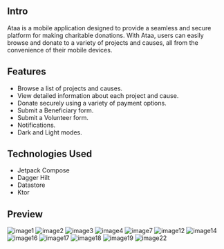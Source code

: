 ## Intro
Ataa is a mobile application designed to provide a seamless and secure platform for making charitable donations. With Ataa, users can easily browse and donate to a variety of projects and causes, all from the convenience of their mobile devices.

## Features
* Browse a list of projects and causes.
* View detailed information about each project and cause.
* Donate securely using a variety of payment options.
* Submit a Beneficiary form.
* Submit a Volunteer form.
* Notifications.
* Dark and Light modes.

## Technologies Used
* Jetpack Compose
* Dagger Hilt
* Datastore
* Ktor

## Preview
![image1](https://user-images.githubusercontent.com/57716361/187018761-9ef4ec4f-44d7-44d0-9357-6fd2b15fc99c.png)
![image2](https://user-images.githubusercontent.com/57716361/187018911-3592a5f1-faa8-476f-b13c-75ae1860891f.png)
![image3](https://user-images.githubusercontent.com/57716361/187018762-137c4d84-3aeb-4fee-8770-f52ebba7047c.png)
![image4](https://user-images.githubusercontent.com/57716361/187018764-69d24d0a-25f8-42c4-bd52-03fb07c9cfa6.png)
![image7](https://user-images.githubusercontent.com/57716361/187018765-1eca4cef-9d2e-4402-afb2-7588410b6792.png)
![image12](https://user-images.githubusercontent.com/57716361/187018766-805a9807-4d81-4baa-b068-3e218b04ca5f.png)
![image14](https://user-images.githubusercontent.com/57716361/187018767-2d3ea278-a75f-4454-94dc-1c23fd59a7bd.png)
![image16](https://user-images.githubusercontent.com/57716361/187018820-b5e6f43f-a93d-4dc5-9d74-855d4703d0ee.png)
![image17](https://user-images.githubusercontent.com/57716361/187018769-45ec678b-ff13-4fa7-a6b0-4465cdc3f400.png)
![image18](https://user-images.githubusercontent.com/57716361/187018825-1982bfc9-58d9-4533-953e-fb4d239bb2ef.png)
![image19](https://user-images.githubusercontent.com/57716361/187018770-fb468349-2a6f-4aa1-81d3-34319d937b0a.png)
![image22](https://user-images.githubusercontent.com/57716361/187018772-4b931bef-100f-4aae-8ce1-09eeb51e53af.png)
